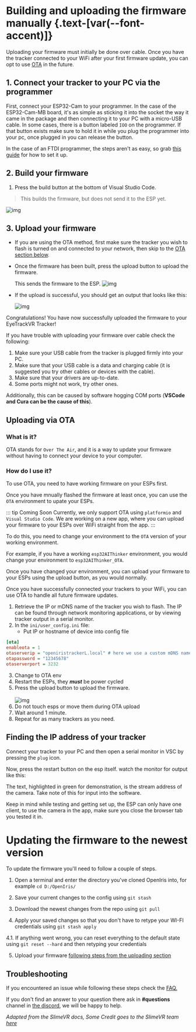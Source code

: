 <script setup>
import Alerts from '../../vue/alerts/Alerts.vue'
import ImageCard from '../../vue/images/ImageComponent.vue'
import { image_settings } from '../../static/image_settings'
import { alerts } from '../../static/alerts'
</script>

# Building and uploading the firmware manually {.text-[var(--font-accent)]}

Uploading your firmware must initially be done over cable. Once you have the tracker connected to your WiFi after your first firmware update, you can opt to use [OTA](#how-do-i-use-it) in the future.

## 1. Connect your tracker to your PC via the programmer

First, connect your ESP32-Cam to your programmer. In the case of the ESP32-Cam-MB board, it's as simple as sticking it into the socket the way it came in the package and then connecting it to your PC with a micro-USB cable. In some cases, there is a button labeled `IOO` on the programmer. If that button exists make sure to hold it in while you plug the programmer into your pc, once plugged in you can release the button.

In the case of an FTDI programmer, the steps aren't as easy, so grab [this guide](https://randomnerdtutorials.com/program-upload-code-esp32-cam/) for how to set it up.

## 2. Build your firmware

1. Press the build button at the bottom of Visual Studio Code.

> This builds the firmware, but does not send it to the ESP yet.

![img](https://i.imgur.com/EmSkhFp.png)

## 3. Upload your firmware

- If you are using the OTA method, first make sure the tracker you wish to flash is turned on and connected to your network, then skip to the [OTA section below](#how-do-i-use-it).

- Once the firmware has been built, press the upload button to upload the firmware.

  This sends the firmware to the ESP.
  ![img](https://i.imgur.com/lI3PFVC.png)

<Alerts :options="alerts.upload_firmware_one">
    <template v-slot:content>
        <p>
           The MB board does the resetting for you. If you're using the FTDI programmer, follow the guide linked above (the one from randomnerdtutorials)
        </p>
    </template>
</Alerts>  

- If the upload is successful, you should get an output that looks like this:

  ![img](https://i.imgur.com/SDQcCr1.png)

Congratulations! You have now successfully uploaded the firmware to your EyeTrackVR Tracker!

If you have trouble with uploading your firmware over cable check the following:

1. Make sure your USB cable from the tracker is plugged firmly into your PC.
2. Make sure that your USB cable is a data and charging cable (it is suggested you try other cables or devices with the cable).
3. Make sure that your drivers are up-to-date.
4. Some ports might not work, try other ones.

Additionally, this can be caused by software hogging COM ports (**VSCode and Cura can be the cause of this**).

## Uploading via OTA

### What is it?

OTA stands for `Over The Air`, and it is a way to update your firmware without having to connect your device to your computer.

### How do I use it?

To use OTA, you need to have working firmware on your ESPs first.

Once you have mnually flashed the firmware at least once, you can use the `OTA` environment to upate your ESPs.

::: tip Coming Soon
Currently, we only support OTA using `platformio` and `Visual Studio Code`. We are working on a new app, where you can upload your firmware to your ESPs over WiFi straight from the app.
:::

To do this, you need to change your environment to the `OTA` version of your working environment.

For example, if you have a working `esp32AIThinker` environment, you would change your environment to `esp32AIThinker_OTA`.

Once you have changed your environment, you can upload your firmware to your ESPs using the upload button, as you would normally.

Once you have successfully connected your trackers to your WiFi, you can use OTA to handle all future firmware updates.

1. Retrieve the IP or mDNS name of the tracker you wish to flash. The IP can be found through network monitoring applications, or by viewing tracker output in a serial monitor.
2. In the `ini/user_config.ini` file:
   - Put IP or hostname of device into config file

```ini
[ota]
enableota = 1
otaserverip = "openiristrackerL.local" # here we use a custom mDNS name
otapassword = "12345678"
otaserverport = 3232
```

3. Change to OTA env
4. Restart the ESPs, they **_must_** be power cycled
5. Press the upload button to upload the firmware.<br>  
   ![img](https://i.imgur.com/lI3PFVC.png)
6. Do not touch esps or move them during OTA upload
7. Wait around 1 minute.
8. Repeat for as many trackers as you need.

## Finding the IP address of your tracker

Connect your tracker to your PC and then open a serial monitor in VSC by pressing the `plug`  icon.

<ImageCard :options="image_settings.upload_firmware_image_one" />

Now, press the restart button on the esp itself.
watch the monitor for output like this:

<ImageCard :options="image_settings.upload_firmware_image_two" />

The text, highlighted in green for demonstration, is the stream address of the camera. Take note of this for input into the software.

Keep in mind while testing and getting set up, the ESP can only have one client, to use the camera in the app, make sure you close the browser tab you tested it in.

# Updating the firmware to the newest version

To update the firmware you'll need to follow a couple of steps.

1. Open a terminal and enter the directory you've cloned OpenIris into, for example `cd D:/OpenIris/`

2. Save your current changes to the config using `git stash`

3. Download the newest changes from the repo using `git pull`

4. Apply your saved changes so that you don't have to retype your WI-FI credentials using `git stash apply`
  <Alerts :options="alerts.user_warning">
      <template v-slot:content>
          <p>
          Skip this step if the update message denotes that the config had changed. If it does so, retype your credentials in the updated files.
          </p>
      </template>
  </Alerts>

4.1. If anything went wrong, you can reset everything to the default state using `git reset --hard` and then retyping your credentials

5. Upload your firmware [following steps from the uploading section](./update_platformio.md)

## Troubleshooting

If you encountered an issue while following these steps check the [FAQ.](../misc/faq)

If you don't find an answer to your question there ask in **#questions** channel in [the discord](https://discord.gg/kkXYbVykZX), we will be happy to help.

*Adapted from the SlimeVR docs, Some Credit goes to the SlimeVR team [here](https://docs.slimevr.dev/firmware/setup-and-install.html)*
